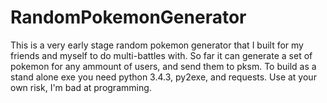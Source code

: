 # RandomPokemonGenerator
This is a very early stage random pokemon generator that I built for my friends and myself to do multi-battles with.
So far it can generate a set of pokemon for any ammount of users, and send them to pksm.
To build as a stand alone exe you need python 3.4.3, py2exe, and requests.
Use at your own risk, I'm bad at programming.
